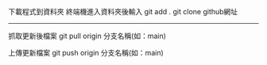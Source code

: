下載程式到資料夾
終端機進入資料夾後輸入
git add . 
git clone github網址

--------------------
抓取更新後檔案
git pull origin 分支名稱(如：main)

上傳更新檔案
git push origin 分支名稱(如：main)
